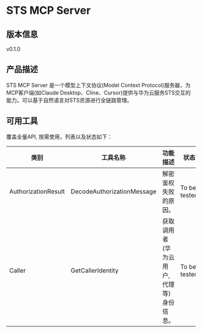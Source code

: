 # STS MCP Server 

## 版本信息
v0.1.0

## 产品描述

STS MCP Server 是一个模型上下文协议(Model Context Protocol)服务器，为MCP客户端(如Claude Desktop、Cline、Cursor)提供与华为云服务STS交互的能力。可以基于自然语言对STS资源进行全链路管理。

## 可用工具
覆盖全量API, 按需使用，列表以及状态如下：

| 类别 | 工具名称 | 功能描述 | 状态 |
| --- | --- | --- | --- |
| AuthorizationResult | DecodeAuthorizationMessage | 解密鉴权失败的原因。 | To be tested |
| Caller | GetCallerIdentity | 获取调用者(华为云用户,代理等)身份信息。 | To be tested |
